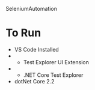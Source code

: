 SeleniumAutomation

# To Run
* VS Code Installed
* * Test Explorer UI Extension
* * .NET Core Test Explorer
* dotNet Core 2.2

